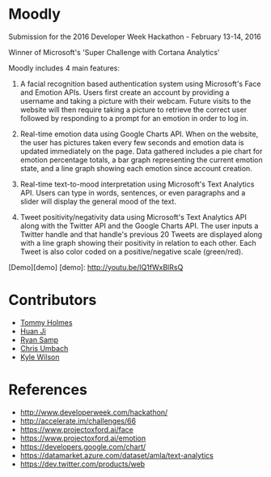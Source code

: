 # Moodly

Submission for the 2016 Developer Week Hackathon - February 13-14, 2016

Winner of Microsoft's 'Super Challenge with Cortana Analytics'

Moodly includes 4 main features:

1) A facial recognition based authentication system using Microsoft's Face and Emotion APIs. Users first create an account by providing a username and taking a picture with their webcam. Future visits to the website will then require taking a picture to retrieve the correct user followed by responding to a prompt for an emotion in order to log in.

2) Real-time emotion data using Google Charts API. When on the website, the user has pictures taken every few seconds and emotion data is updated immediately on the page. Data gathered includes a pie chart for emotion percentage totals, a bar graph representing the current emotion state, and a line graph showing each emotion since account creation.

3) Real-time text-to-mood interpretation using Microsoft's Text Analytics API. Users can type in words, sentences, or even paragraphs and a slider will display the general mood of the text.

4) Tweet positivity/negativity data using Microsoft's Text Analytics API along with the Twitter API and the Google Charts API. The user inputs a Twitter handle and that handle's previous 20 Tweets are displayed along with a line graph showing their positivity in relation to each other. Each Tweet is also color coded on a positive/negative scale (green/red).

[Demo][demo]
[demo]: http://youtu.be/lQ1fWxBlRsQ

# Contributors

* [Tommy Holmes][tommy]
* [Huan Ji][huan]
* [Ryan Samp][ryan]
* [Chris Umbach][chris]
* [Kyle Wilson][kyle]

[tommy]: http://tholmes741.github.io/
[huan]: http://huanji.me
[ryan]: http://www.ryansamp.com
[chris]: http://www.chrisumbach.com
[kyle]: http://kylebwilson.github.io


# References
* http://www.developerweek.com/hackathon/
* http://accelerate.im/challenges/66
* https://www.projectoxford.ai/face
* https://www.projectoxford.ai/emotion
* https://developers.google.com/chart/
* https://datamarket.azure.com/dataset/amla/text-analytics
* https://dev.twitter.com/products/web
